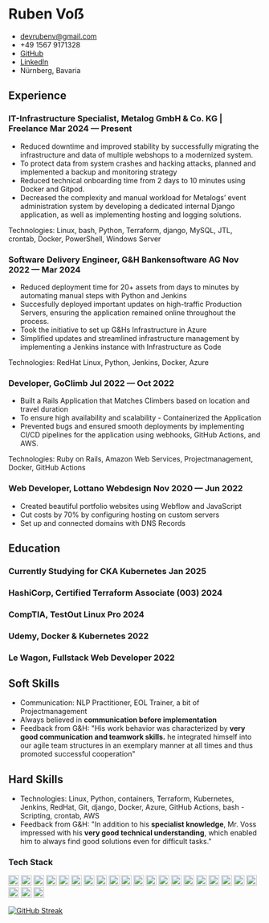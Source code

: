 # Ruben Voẞ

<div class="section headerInfo">

- [devrubenv@gmail.com](mailto:devrubenv@gmail.com)
- +49 1567 9171328
- [GitHub](https://github.com/rubenvoss)
- [LinkedIn](https://www.linkedin.com/in/rubenvoss/)
- Nürnberg, Bavaria

</div>

## Experience

### IT-Infrastructure Specialist, Metalog GmbH & Co. KG | Freelance <span class="spacer"></span> Mar 2024 &mdash; Present


- Reduced downtime and improved stability by successfully migrating the infrastructure and data of multiple webshops to a modernized system.
- To protect data from system crashes and hacking attacks, planned and implemented a backup and monitoring strategy
- Reduced technical onboarding time from 2 days to 10 minutes using Docker and Gitpod.
- Decreased the complexity and manual workload for Metalogs’ event administration system by developing a dedicated internal Django application, as well as implementing hosting and logging solutions.

Technologies: Linux, bash, Python, Terraform, django, MySQL, JTL, crontab, Docker, PowerShell, Windows Server

### Software Delivery Engineer, G&H Bankensoftware AG <span class="spacer"></span> Nov 2022 &mdash; Mar 2024

- Reduced deployment time for 20+ assets from days to minutes by automating manual steps with Python and Jenkins
- Succesfully deployed important updates on high-traffic Production Servers, ensuring the application remained online throughout the process.
- Took the initiative to set up G&Hs Infrastructure in Azure
- Simplified updates and streamlined infrastructure management by implementing a Jenkins instance with Infrastructure as Code

Technologies: RedHat Linux, Python, Jenkins, Docker, Azure

### Developer, GoClimb <span class="spacer"></span> Jul 2022 &mdash; Oct 2022

- Built a Rails Application that Matches Climbers based on location and travel duration
- To ensure high availability and scalability - Containerized the Application
- Prevented bugs and ensured smooth deployments by implementing CI/CD pipelines for the application using webhooks, GitHub Actions, and AWS.
  
Technologies:  Ruby on Rails, Amazon Web Services, Projectmanagement,  Docker, GitHub Actions

### Web Developer, Lottano Webdesign <span class="spacer"></span> Nov 2020 &mdash; Jun 2022

- Created beautiful portfolio websites using Webflow and JavaScript
- Cut costs by 70% by configuring hosting on custom servers
- Set up and connected domains with DNS Records


<!-- Older resume bits can be commented out so that you can keep the info without deleting it -->

<!-- ### <span>Software Engineering Intern, Google</span> <span>Mar 2017 &mdash; Sept 2017</span>

### <span>Software Engineering Intern, Curalate</span> <span>June 2016 &mdash; Sept 2016</span> -->

## Education

### Currently Studying for CKA Kubernetes <span class="spacer"></span> Jan 2025

### HashiCorp, Certified Terraform Associate (003) <span class="spacer"></span> 2024

### CompTIA, TestOut Linux Pro <span class="spacer"></span> 2024

### Udemy, Docker & Kubernetes <span class="spacer"></span> 2022

### Le Wagon, Fullstack Web Developer <span class="spacer"></span> 2022


## Soft Skills
- Communication: NLP Practitioner, EOL Trainer, a bit of Projectmanagement
- Always believed in **communication before implementation**
- Feedback from G&H: "His work behavior was characterized by **very good communication and teamwork skills.** he integrated himself into our agile team structures in an exemplary manner at all times and thus promoted successful cooperation"

## Hard Skills
- Technologies: Linux, Python, containers, Terraform, Kubernetes, Jenkins, RedHat, Git, django, Docker, Azure, GitHub Actions, bash - Scripting, crontab, AWS
- Feedback from G&H: "In addition to his **specialist knowledge**, Mr. Voss impressed with his **very good technical understanding**, which enabled him to always find good solutions even for difficult tasks."

### Tech Stack
<a href="https://www.linuxfoundation.org/" title="Linux"><img src="https://github.com/get-icon/geticon/raw/master/icons/linux-tux.svg" alt="Linux" width="21px" height="21px"></a>
<a href="https://www.python.org/" title="Python"><img src="https://github.com/get-icon/geticon/raw/master/icons/python.svg" alt="Python" width="21px" height="21px"></a>
<a href="https://www.docker.com/" title="docker"><img src="https://github.com/get-icon/geticon/raw/master/icons/docker-icon.svg" alt="docker" width="21px" height="21px"></a>
<a href="https://www.gnu.org/software/bash/" title="Bash"><img src="https://github.com/get-icon/geticon/raw/master/icons/bash.svg" alt="Bash" width="21px" height="21px"></a>
<a href="https://git-scm.com/" title="Git"><img src="https://github.com/get-icon/geticon/raw/master/icons/git-icon.svg" alt="Git" width="21px" height="21px"></a>
<a href="https://azure.microsoft.com/" title="Microsoft Azure"><img src="https://github.com/get-icon/geticon/raw/master/icons/azure-icon.svg" alt="Microsoft Azure" width="21px" height="21px"></a>
<a href="https://www.nginx.com/" title="Nginx"><img src="https://github.com/get-icon/geticon/raw/master/icons/nginx-icon.svg" alt="Nginx" width="21px" height="21px"></a>
<a href="https://www.ruby-lang.org/" title="Ruby"><img src="https://github.com/get-icon/geticon/raw/master/icons/ruby.svg" alt="Ruby" width="21px" height="21px"></a>
<a href="https://www.postgresql.org/" title="PostgreSQL"><img src="https://github.com/get-icon/geticon/raw/master/icons/postgresql.svg" alt="PostgreSQL" width="21px" height="21px"></a>
<a href="https://developer.mozilla.org/en-US/docs/Web/JavaScript" title="JavaScript"><img src="https://github.com/get-icon/geticon/raw/master/icons/javascript.svg" alt="JavaScript" width="21px" height="21px"></a>
<a href="https://www.w3.org/TR/CSS/" title="CSS3"><img src="https://github.com/get-icon/geticon/raw/master/icons/css-3.svg" alt="CSS3" width="21px" height="21px"></a>
<a href="https://sass-lang.com/" title="Sass"><img src="https://github.com/get-icon/geticon/raw/master/icons/sass.svg" alt="Sass" width="21px" height="21px"></a>
<a href="https://aws.amazon.com/" title="AWS"><img src="https://github.com/get-icon/geticon/raw/master/icons/aws.svg" alt="AWS" width="21px" height="21px"></a>
<a href="https://rubyonrails.org/" title="Rails"><img src="https://github.com/get-icon/geticon/raw/master/icons/rails.svg" alt="Rails" width="21px" height="21px"></a>
<a href="https://getbootstrap.com/" title="Bootstrap"><img src="https://github.com/get-icon/geticon/raw/master/icons/bootstrap.svg" alt="Bootstrap" width="21px" height="21px"></a>
<a href="https://www.w3.org/TR/html5/" title="HTML5"><img src="https://github.com/get-icon/geticon/raw/master/icons/html-5.svg" alt="HTML5" width="21px" height="21px"></a>
<a href="https://www.npmjs.com/" title="npm"><img src="https://github.com/get-icon/geticon/raw/master/icons/npm.svg" alt="npm" width="21px" height="21px"></a>
<a href="https://yarnpkg.com/" title="Yarn"><img src="https://github.com/get-icon/geticon/raw/master/icons/yarn.svg" alt="Yarn" width="21px" height="21px"></a>
<a href="https://webpack.js.org/" title="webpack"><img src="https://github.com/get-icon/geticon/raw/master/icons/webpack.svg" alt="webpack" width="21px" height="21px"></a>
<a href="https://handlebarsjs.com/" title="Handlebars"><img src="https://github.com/get-icon/geticon/raw/master/icons/handlebars.svg" alt="Handlebars" width="21px" height="21px"></a>
<a href="https://eslint.org/" title="ESLint"><img src="https://github.com/get-icon/geticon/raw/master/icons/eslint.svg" alt="ESLint" width="21px" height="21px"></a>
<a href="https://code.visualstudio.com/" title="Visual Studio Code"><img src="https://github.com/get-icon/geticon/raw/master/icons/visual-studio-code.svg" alt="Visual Studio Code" width="21px" height="21px"></a>
<a href="https://webflow.com" title="Webflow"><img src="https://github.com/get-icon/geticon/raw/master/icons/webflow.svg" alt="Webflow" width="21px" height="21px"></a>

[![GitHub Streak](https://streak-stats.demolab.com/?user=rubenvoss&theme=dark)](https://git.io/streak-stats)

